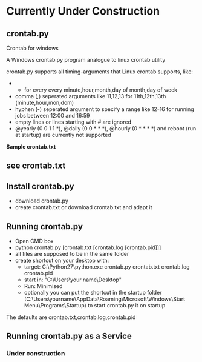 # Currently Under Construction
## crontab.py
Crontab for windows

A Windows crontab.py program analogue to linux crontab utility

crontab.py supports all timing-arguments that Linux crontab supports, like:
* * for every every minute,hour,month,day of month,day of week
* comma (,) seperated arguments like 11,12,13 for 11th,12th,13th (minute,hour,mon,dom)
* hyphen (-) seperated argument to specify a range like 12-16 for running jobs between 12:00 and 16:59
* empty lines or lines starting with # are ignored
* @yearly	(0 0 1 1 *), @daily	(0 0 * * *), @hourly	(0 * * * *) and reboot (run at startup) are currently not supported

**Sample crontab.txt**

## see crontab.txt 

## Install crontab.py

* download crontab.py
* create crontab.txt or download crontab.txt and adapt it

## Running crontab.py

* Open CMD box
* python crontab.py [crontab.txt [crontab.log [crontab.pid]]]
* all files are supposed to be in the same folder
* create shortcut on your desktop with: 
  * target: C:\Python27\python.exe crontab.py crontab.txt crontab.log crontab.pid
  * start in: "C:\Users\your name\Desktop"
  * Run: Minimised
  * optionally you can put the shortcut in the startup folder (C:\Users\yourname\AppData\Roaming\Microsoft\Windows\Start Menu\Programs\Startup) to start crontab.py it on startup

The defaults are crontab.txt,crontab.log,crontab.pid

## Running crontab.py as a Service

### Under construction

